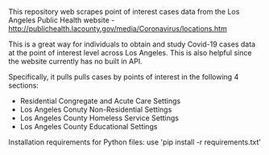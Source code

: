 This repository web scrapes point of interest cases data from the Los Angeles Public Health website - http://publichealth.lacounty.gov/media/Coronavirus/locations.htm

This is a great way for individuals to obtain and study Covid-19 cases data at the point of interest level across Los Angeles. This is also helpful since the website currently has no built in API. 

Specifically, it pulls pulls cases by points of interest in the following 4 sections:
* Residential Congregate and Acute Care Settings
* Los Angeles Conuty Non-Residential Settings
* Los Angeles County Homeless Service Settings
* Los Angeles County Educational Settings

Installation requirements for Python files:  use 'pip install -r requirements.txt'
